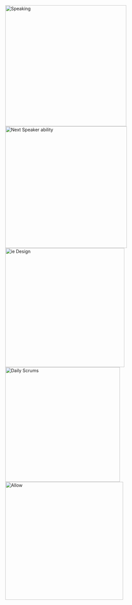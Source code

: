 <img width="381" alt="Speaking" src="https://github.com/nic00la1/Scrumdinger/assets/99048749/e3ec2692-1a9c-4f07-a0eb-ead0e8132e3e">
<img width="383" alt="Next Speaker ability" src="https://github.com/nic00la1/Scrumdinger/assets/99048749/341eefb8-8ad8-4b83-946d-ad10368fdad1">
<img width="375" alt="ie Design" src="https://github.com/nic00la1/Scrumdinger/assets/99048749/bd63adc1-c53c-4441-870d-ffa7f025ffea">
<img width="361" alt="Daily Scrums" src="https://github.com/nic00la1/Scrumdinger/assets/99048749/bd493f29-7fc4-4687-ad30-5b772d0beed4">
<img width="371" alt="Allow" src="https://github.com/nic00la1/Scrumdinger/assets/99048749/4f826864-f76e-451d-939c-5afa2d33c27b">
